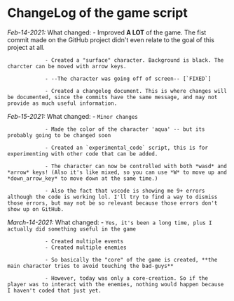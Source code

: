 # ChangeLog of the game script

*Feb-14-2021:*
        What changed:
                - Improved **A LOT** of the game. The fist commit made on the GitHub project didn't even relate to the goal of this project at all. 

                - Created a "surface" character. Background is black. The charcter can be moved with arrow keys. 

                - --The character was going off of screen-- [`FIXED`]

                - Created a changelog document. This is where changes will be documented, since the commits have the same message, and may not provide as much useful information. 

*Feb-15-2021:*
        What changed:
                - `Minor changes`

                - Made the color of the character 'aqua' -- but its probably going to be changed soon

                - Created an `experimental_code` script, this is for experimenting with other code that can be added.

                - The character can now be controlled with both *wasd* and *arrow* keys! (Also it's like mixed, so you can use *W* to move up and *down_arrow_key* to move down at the same time.)

                - Also the fact that vscode is showing me 9+ errors although the code is working lol. I'll try to find a way to dismiss those errors, but may not be so relevant because those errors don't show up on GitHub. 

*March-14-2021:*
        What changed:
                - `Yes, it's been a long time, plus I actually did something useful in the game`

                - Created multiple events
                - Created multiple enemies

                - So basically the "core" of the game is created, **the main character tries to avoid touching the bad-guys**

                - However, today was only a core-creation. So if the player was to interact with the enemies, nothing would happen because I haven't coded that just yet. 